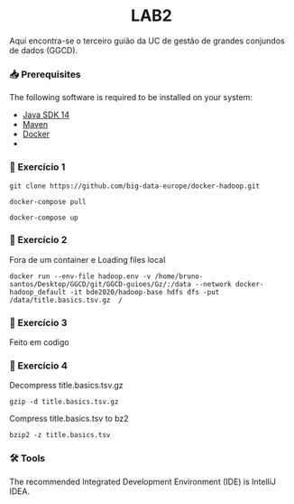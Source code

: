 <div align="center">

# LAB2

</div>

Aqui encontra-se o terceiro guião da UC de gestão de grandes conjundos de dados (GGCD).

### :inbox_tray: Prerequisites

The following software is required to be installed on your system:

- [Java SDK 14](https://openjdk.java.net/)
- [Maven](https://maven.apache.org/maven-features.html)
- [Docker](https://www.docker.com/)
- 

### :hammer: Exercício 1

  ```
  git clone https://github.com/big-data-europe/docker-hadoop.git
  ```
  ```
  docker-compose pull 
  ```
  ```
  docker-compose up
  ```
  
### :hammer: Exercício 2

 Fora de um container e Loading files local
  ```
  docker run --env-file hadoop.env -v /home/bruno-santos/Desktop/GGCD/git/GGCD-guioes/Gz/:/data --network docker-hadoop_default -it bde2020/hadoop-base hdfs dfs -put /data/title.basics.tsv.gz  /
  ```
 ### :hammer: Exercício 3
 
 Feito em codigo
 
 ### :hammer: Exercício 4
 
 Decompress title.basics.tsv.gz
 
 ```
 gzip -d title.basics.tsv.gz 
 ```
 
 Compress title.basics.tsv to bz2
 
 ```
 bzip2 -z title.basics.tsv
 ```
 
### :hammer_and_wrench: Tools

The recommended Integrated Development Environment (IDE) is IntelliJ IDEA.
